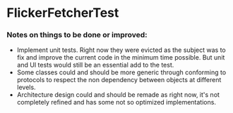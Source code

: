 # FlickerFetcherTest

### Notes on things to be done or improved:

- Implement unit tests. Right now they were evicted as the subject was to fix and improve the current code in the minimum time possible. But unit and UI tests would still be an essential add to the test.
- Some classes could and should be more generic through conforming to protocols to respect the non dependency between objects at different levels.
- Architecture design could and should be remade as right now, it's not completely refined and has some not so optimized implementations.

